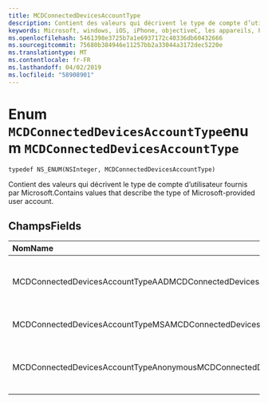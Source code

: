 ```yaml
---
title: MCDConnectedDevicesAccountType
description: Contient des valeurs qui décrivent le type de compte d’utilisateur fournis par Microsoft.
keywords: Microsoft, windows, iOS, iPhone, objectiveC, les appareils, Project Rome connectés
ms.openlocfilehash: 5461398e3725b7a1e6937172c40336db60432666
ms.sourcegitcommit: 75680b384946e11257bb2a33044a3172dec5220e
ms.translationtype: MT
ms.contentlocale: fr-FR
ms.lasthandoff: 04/02/2019
ms.locfileid: "58908901"
---
```

# <a name="enum-mcdconnecteddevicesaccounttype"></a><span data-ttu-id="ee503-104">Enum `MCDConnectedDevicesAccountType`</span><span class="sxs-lookup"><span data-stu-id="ee503-104">enum `MCDConnectedDevicesAccountType`</span></span>

```
typedef NS_ENUM(NSInteger, MCDConnectedDevicesAccountType)
```  

<span data-ttu-id="ee503-105">Contient des valeurs qui décrivent le type de compte d’utilisateur fournis par Microsoft.</span><span class="sxs-lookup"><span data-stu-id="ee503-105">Contains values that describe the type of Microsoft-provided user account.</span></span>

## <a name="fields"></a><span data-ttu-id="ee503-106">Champs</span><span class="sxs-lookup"><span data-stu-id="ee503-106">Fields</span></span>

| <span data-ttu-id="ee503-107">Nom</span><span class="sxs-lookup"><span data-stu-id="ee503-107">Name</span></span>                              | <span data-ttu-id="ee503-108">Value</span><span class="sxs-lookup"><span data-stu-id="ee503-108">Value</span></span> | <span data-ttu-id="ee503-109">Description</span><span class="sxs-lookup"><span data-stu-id="ee503-109">Description</span></span>                    |
|:----------------------------------|:------|:-------------------------------|
| <span data-ttu-id="ee503-110">MCDConnectedDevicesAccountTypeAAD</span><span class="sxs-lookup"><span data-stu-id="ee503-110">MCDConnectedDevicesAccountTypeAAD</span></span>       | <span data-ttu-id="ee503-111">0</span><span class="sxs-lookup"><span data-stu-id="ee503-111">0</span></span>     | <span data-ttu-id="ee503-112">Workplace Active Directory Azure compte</span><span class="sxs-lookup"><span data-stu-id="ee503-112">Azure Active Directory workplace Account</span></span>  |
| <span data-ttu-id="ee503-113">MCDConnectedDevicesAccountTypeMSA</span><span class="sxs-lookup"><span data-stu-id="ee503-113">MCDConnectedDevicesAccountTypeMSA</span></span>       | <span data-ttu-id="ee503-114">1</span><span class="sxs-lookup"><span data-stu-id="ee503-114">1</span></span>     | <span data-ttu-id="ee503-115">Compte du personnel de Microsoft</span><span class="sxs-lookup"><span data-stu-id="ee503-115">Microsoft Personal Account</span></span> |
| <span data-ttu-id="ee503-116">MCDConnectedDevicesAccountTypeAnonymous</span><span class="sxs-lookup"><span data-stu-id="ee503-116">MCDConnectedDevicesAccountTypeAnonymous</span></span> | <span data-ttu-id="ee503-117">2</span><span class="sxs-lookup"><span data-stu-id="ee503-117">2</span></span>     | <span data-ttu-id="ee503-118">Compte anonyme de (local, non authentifié)</span><span class="sxs-lookup"><span data-stu-id="ee503-118">Anonymous (local, non-authenticated) Account</span></span> |